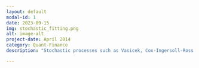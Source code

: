 ```yaml
---
layout: default
modal-id: 1
date: 2023-09-15
img: stochastic_fitting.png
alt: image-alt
project-date: April 2014
category: Quant-Finance
description: "Stochastic processes such as Vasicek, Cox-Ingersoll-Ross (CIR), and Heston models are commonly used in the world of quantitative finance. Mathematicians have won nobel prizes for inventing these stochastic models. However, fitting them to a given data set is also a difficult task. In this project, I have utilised multiple statistical methods to fit a model to a given historical data set, such as Method of Moments (MM), Least Squares Method (LSM), and Maximum Likelihood Estimation (MLE).<br><br>This project can be accessed through the following <a href='https://github.com/Bruce1102/Stochastic-Process-Fitting'>github link</a>."

---
```

